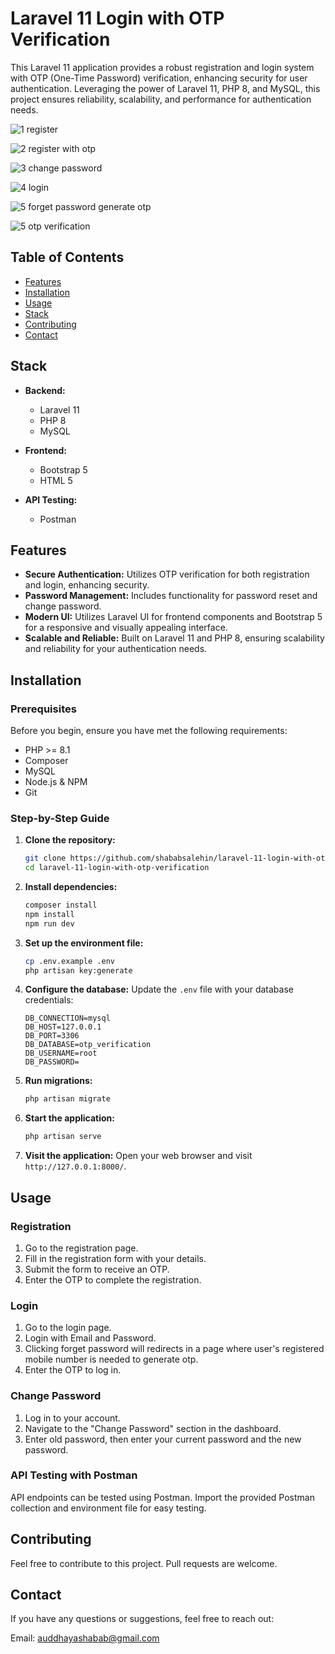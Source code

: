 # Laravel 11 Login with OTP Verification

This Laravel 11 application provides a robust registration and login system with OTP (One-Time Password) verification, enhancing security for user authentication. Leveraging the power of Laravel 11, PHP 8, and MySQL, this project ensures reliability, scalability, and performance for authentication needs.


![1 register](https://github.com/ShababSalehin/Laravel-11-login-with-otp-verification/assets/82288653/6d338385-dcc0-48ca-9c91-b0a4337646c2)

![2 register with otp](https://github.com/ShababSalehin/Laravel-11-login-with-otp-verification/assets/82288653/13b07b4b-1836-4ded-afcc-aef5b5f88cda)

![3 change password](https://github.com/ShababSalehin/Laravel-11-login-with-otp-verification/assets/82288653/9e3a03ca-4f17-46d3-9b56-59a09a622a1a)

![4 login](https://github.com/ShababSalehin/Laravel-11-login-with-otp-verification/assets/82288653/5544b26d-35e7-4474-9b37-55560c4c18ee)

![5 forget password generate otp](https://github.com/ShababSalehin/Laravel-11-login-with-otp-verification/assets/82288653/a28ebc07-24fb-4959-940b-b6d3825913d0)

![5 otp verification](https://github.com/ShababSalehin/Laravel-11-login-with-otp-verification/assets/82288653/781d2a6d-6c70-457c-a778-d07b3efb4a01)



## Table of Contents
- [Features](#features)
- [Installation](#installation)
- [Usage](#usage)
- [Stack](#stack)
- [Contributing](#contributing)
- [Contact](#contact)

## Stack

- **Backend:**
  - Laravel 11
  - PHP 8
  - MySQL

- **Frontend:**
  - Bootstrap 5
  - HTML 5

- **API Testing:**
  - Postman

## Features
- **Secure Authentication:** Utilizes OTP verification for both registration and login, enhancing security.
- **Password Management:** Includes functionality for password reset and change password.
- **Modern UI:** Utilizes Laravel UI for frontend components and Bootstrap 5 for a responsive and visually appealing interface.
- **Scalable and Reliable:** Built on Laravel 11 and PHP 8, ensuring scalability and reliability for your authentication needs.

## Installation

### Prerequisites
Before you begin, ensure you have met the following requirements:
- PHP >= 8.1
- Composer
- MySQL
- Node.js & NPM
- Git

### Step-by-Step Guide

1. **Clone the repository:**
    ```bash
    git clone https://github.com/shababsalehin/laravel-11-login-with-otp-verification.git
    cd laravel-11-login-with-otp-verification
    ```

2. **Install dependencies:**
    ```bash
    composer install
    npm install
    npm run dev
    ```

3. **Set up the environment file:**
    ```bash
    cp .env.example .env
    php artisan key:generate
    ```

4. **Configure the database:**
    Update the `.env` file with your database credentials:
    ```env
    DB_CONNECTION=mysql
    DB_HOST=127.0.0.1
    DB_PORT=3306
    DB_DATABASE=otp_verification
    DB_USERNAME=root
    DB_PASSWORD=
    ```

5. **Run migrations:**
    ```bash
    php artisan migrate
    ```

6. **Start the application:**
    ```bash
    php artisan serve
    ```

7. **Visit the application:**
    Open your web browser and visit `http://127.0.0.1:8000/`.

## Usage

### Registration
1. Go to the registration page.
2. Fill in the registration form with your details.
3. Submit the form to receive an OTP.
4. Enter the OTP to complete the registration.

### Login
1. Go to the login page.
2. Login with Email and Password.
3. Clicking forget password will redirects in a page where user's registered mobile number is needed to generate otp.
4. Enter the OTP to log in.

### Change Password
1. Log in to your account.
2. Navigate to the "Change Password" section in the dashboard.
3. Enter old password, then enter your current password and the new password.

### API Testing with Postman
API endpoints can be tested using Postman. Import the provided Postman collection and environment file for easy testing.


## Contributing

Feel free to contribute to this project. Pull requests are welcome.

## Contact

If you have any questions or suggestions, feel free to reach out:

Email: auddhayashabab@gmail.com
